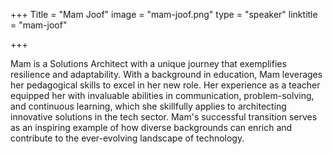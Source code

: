 +++
Title = "Mam Joof"
image = "mam-joof.png"
type = "speaker"
linktitle = "mam-joof"

+++

Mam is a Solutions Architect with a unique journey that exemplifies resilience and adaptability. With a background in education, Mam leverages her pedagogical skills to excel in her new role. Her experience as a teacher equipped her with invaluable abilities in communication, problem-solving, and continuous learning, which she skillfully applies to architecting innovative solutions in the tech sector. Mam's successful transition serves as an inspiring example of how diverse backgrounds can enrich and contribute to the ever-evolving landscape of technology.
